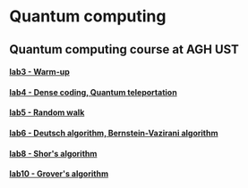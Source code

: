 # Quantum computing
## Quantum computing course at AGH UST

#### [lab3 - Warm-up](lab03/lab3.ipynb)
#### [lab4 - Dense coding, Quantum teleportation](lab04/lab4.ipynb)
#### [lab5 - Random walk](lab05/lab5.ipynb)
#### [lab6 - Deutsch algorithm, Bernstein-Vazirani algorithm](lab06/lab6.ipynb)
#### [lab8 - Shor's algorithm](lab08/lab8.ipynb)
#### [lab10 - Grover's algorithm](lab10/lab10.ipynb)
